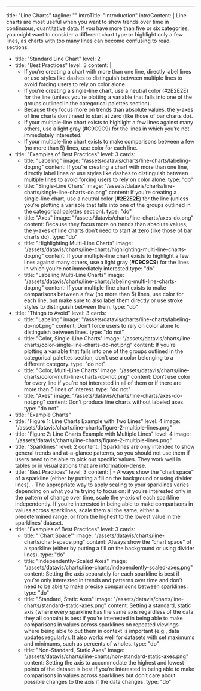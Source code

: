 ---
title: "Line Charts"
tagline: ""
introTitle: "Introduction"
introContent: | 
        Line charts are most useful when you want to show trends over time in continuous, quantitative data. If you have more than five or six categories, you might want to consider a different chart type or highlight only a few lines, as charts with too many lines can become confusing to read.
sections:
  - title: "Standard Line Chart"
    level: 2
  - title: "Best Practices"
    level: 3
    content: |
      - If you’re creating a chart with more than one line, directly label lines or use styles like dashes to distinguish between multiple lines to avoid forcing users to rely on color alone.
      - If you’re creating a single-line chart, use a neutral color (#2E2E2E) for the line (unless you’re plotting a variable that falls into one of the groups outlined in the categorical palettes section).
      - Because they focus more on trends than absolute values, the y-axes of line charts don’t need to start at zero (like those of bar charts do).
      - If your multiple-line chart exists to highlight a few lines against many others, use a light gray (#C9C9C9) for the lines in which you’re not immediately interested.
      - If your multiple-line chart exists to make comparisons between a few (no more than 5) lines, use color for each line.
  - title: "Examples of Best Practices"
    level: 3
    cards:
    - title: "Labeling"
      image: "/assets/datavis/charts/line-charts/labeling-do.png"
      content: If you’re creating a chart with more than one line, directly label lines or use styles like dashes to distinguish between multiple lines to avoid forcing users to rely on color alone.
      type: "do"
    - title: "Single-Line Chars"
      image: "/assets/datavis/charts/line-charts/single-line-charts-do.png"
      content: If you’re creating a single-line chart, use a neutral color (**#2E2E2E**) for the line (unless you’re plotting a variable that falls into one of the groups outlined in the categorical palettes section).
      type: "do"
    - title: "Axes"
      image: "/assets/datavis/charts/line-charts/axes-do.png"
      content: Because they focus more on trends than absolute values, the y-axes of line charts don’t need to start at zero (like those of bar charts do).
      type: "do"
    - title: "Highlighting Multi-Line Charts"
      image: "/assets/datavis/charts/line-charts/highlighting-multi-line-charts-do.png"
      content: If your multiple-line chart exists to highlight a few lines against many others, use a light gray (**#C9C9C9**) for the lines in which you’re not immediately interested
      type: "do"
    - title: "Labeling Multi-Line Charts"
      image: "/assets/datavis/charts/line-charts/labeling-multi-line-charts-do.png"
      content: If your multiple-line chart exists to make comparisons between a few (no more than 5) lines, use color for each line, but make sure to also label them directly or use stroke styles to distinguish between them.
      type: "do"
  - title: "Things to Avoid"
    level: 3
    cards:
    - title: "Labeling"
      image: "/assets/datavis/charts/line-charts/labeling-do-not.png"
      content: Don’t force users to rely on color alone to distinguish between lines.
      type: "do not"
    - title: "Color, Single-Line Charts"
      image: "/assets/datavis/charts/line-charts/color-single-line-charts-do-not.png"
      content: If you’re plotting a variable that falls into one of the groups outlined in the categorical palettes section, don’t use a color belonging to a different category.
      type: "do not"
    - title: "Color, Multi-Line Charts"
      image: "/assets/datavis/charts/line-charts/color-multi-line-charts-do-not.png"
      content: Don’t use color for every line if you’re not interested in all of them or if there are more than 5 lines of interest.
      type: "do not"
    - title: "Axes"
      image: "/assets/datavis/charts/line-charts/axes-do-not.png"
      content: Don’t produce line charts without labeled axes.
      type: "do not"
  - title: "Example Charts"
  - title: "Figure 1: Line Charts Example with Two Lines"
    level: 4
    image: "/assets/datavis/charts/line-charts/figure-2-multiple-lines.png"
  - title: "Figure 2: Line Charts Example with Multiple Lines"
    level: 4
    image: "/assets/datavis/charts/line-charts/figure-2-multiple-lines.png"
  - title: "Sparklines"
    level: 2
    content: |
        Sparklines are only intended to show general trends and at-a-glance patterns, so you should not use them if users need to be able to pick out specific values. They work well in tables or in visualizations that are information-dense.
  - title: "Best Practices"
    level: 3
    content: |
        - Always show the “chart space” of a sparkline (either by putting a fill on the background or using divider lines).
        - The appropriate way to apply scaling to your sparklines varies depending on what you’re trying to focus on: if you’re interested only in the pattern of change over time, scale the y-axis of each sparkline independently. If you’re interested in being able to make comparisons in values across sparklines, scale them all the same, either a predetermined range, or from the highest to the lowest value in the sparklines’ dataset.
  - title: "Examples of Best Practices"
    level: 3
    cards:
    - title: "'Chart Space'"
      image: "/assets/datavis/charts/line-charts/chart-space.png"
      content: Always show the “chart space” of a sparkline (either by putting a fill on the background or using divider lines).
      type: "do"
    - title: "Independently-Scaled Axes"
      image: "/assets/datavis/charts/line-charts/independently-scaled-axes.png"
      content: Setting the axis separately for each sparkline is best if you’re only interested in trends and patterns over time and don’t need to be able to make precise comparisons between sparklines.
      type: "do"
    - title: "Standard, Static Axes"
      image: "/assets/datavis/charts/line-charts/standard-static-axes.png"
      content: Setting a standard, static axis (where every sparkline has the same axis regardless of the data they all contain) is best if you’re interested in being able to make comparisons in values across sparklines on repeated viewings where being able to put them in context is important (e.g., data updates regularly). It also works well for datasets with set maximums and minimums, such as percents of wholes.
      type: "do"
    - title: "Non-Standard, Static Axes"
      image: "/assets/datavis/charts/line-charts/non-standard-static-axes.png"
      content: Setting the axis to accommodate the highest and lowest points of the dataset is best if you’re interested in being able to make comparisons in values across sparklines but don’t care about possible changes to the axis if the data changes.
      type: "do"